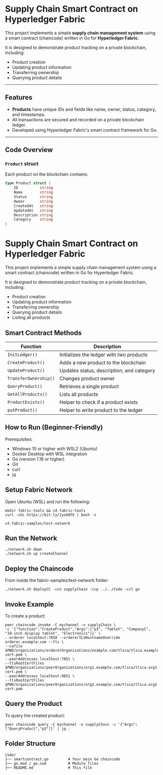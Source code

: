 # Supply Chain Smart Contract on Hyperledger Fabric

This project implements a simple **supply chain management system** using a smart contract (chaincode) written in Go for **Hyperledger Fabric**.

It is designed to demonstrate product tracking on a private blockchain, including:
- Product creation
- Updating product information
- Transferring ownership
- Querying product details

---

## Features

- **Products** have unique IDs and fields like name, owner, status, category, and timestamps.
- All transactions are secured and recorded on a private blockchain ledger.
- Developed using Hyperledger Fabric's smart contract framework for Go.

---

## Code Overview

###  `Product` struct

Each product on the blockchain contains:
```go
type Product struct {
    ID          string
    Name        string
    Status      string
    Owner       string
    CreatedAt   string
    UpdatedAt   string
    Description string
    Category    string
}
```

# Supply Chain Smart Contract on Hyperledger Fabric

This project implements a simple supply chain management system using a smart contract (chaincode) written in Go for Hyperledger Fabric.

It is designed to demonstrate product tracking on a private blockchain, including:
- Product creation
- Updating product information
- Transferring ownership
- Querying product details
- Listing all products

Smart Contract Methods
----------------------------

|   Function | Description|
| --- | --- |
|   ```InitLedger()```          | Initializes the ledger with two products  |
|   ```CreateProduct()```       | Adds a new product to the blockchain      |
|   ```UpdateProduct()```       | Updates status, description, and category |
|   ```TransferOwnership()```   | Changes product owner                     |
|   ```QueryProduct()```        | Retrieves a single product                |
|   ```GetAllProducts()```      | Lists all products                        |
|   ```ProductExists()```       | Helper to check if a product exists       |
|   ```putProduct()```          | Helper to write product to the ledger     |




How to Run (Beginner-Friendly)
----------------------------

Prerequisites:
- Windows 10 or higher with WSL2 (Ubuntu)
- Docker Desktop with WSL integration
- Go (version 1.18 or higher)
- Git
- curl
- jq

Setup Fabric Network
----------------------------

Open Ubuntu (WSL) and run the following:
```
mkdir fabric-tools && cd fabric-tools
curl -sSL https://bit.ly/2ysbOFE | bash -s

cd fabric-samples/test-network
```

Run the Network
----------------------------

```
./network.sh down
./network.sh up createChannel
```

Deploy the Chaincode
----------------------------

From inside the fabric-samples/test-network folder:
```
./network.sh deployCC -ccn supplyChain -ccp ../../Code -ccl go
```

Invoke Example
----------------------------

To create a product:
```
peer chaincode invoke -C mychannel -n supplyChain \
-c '{"function":"CreateProduct","Args":["p3", "Tablet", "CompanyC", "10-inch display tablet", "Electronics"]}' \
--orderer localhost:7050 --ordererTLSHostnameOverride orderer.example.com --tls \
--cafile $PWD/organizations/ordererOrganizations/example.com/tlsca/tlsca.example.com-cert.pem \
--peerAddresses localhost:7051 \
--tlsRootCertFiles $PWD/organizations/peerOrganizations/org1.example.com/tlsca/tlsca.org1.example.com-cert.pem \
--peerAddresses localhost:9051 \
--tlsRootCertFiles $PWD/organizations/peerOrganizations/org2.example.com/tlsca/tlsca.org2.example.com-cert.pem
```

Query the Product
----------------------------

To query the created product:
```
peer chaincode query -C mychannel -n supplyChain -c '{"Args":["QueryProduct","p3"]}' | jq .
```


Folder Structure
----------------------------

```
Code/
├── smartcontract.go         # Your main Go chaincode
├── go.mod / go.sum          # Module files
├── README.md                # This file
```
